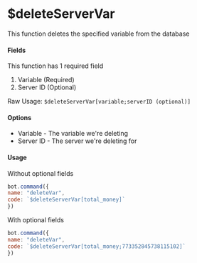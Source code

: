 # $deleteServerVar

This function deletes the specified variable from the database

#### Fields

This function has 1 required field

1. Variable \(Required\)
2. Server ID \(Optional\)

Raw Usage: `$deleteServerVar[variable;serverID (optional)]`

#### Options

* Variable - The variable we're deleting
* Server ID - The server we're deleting for

#### Usage

Without optional fields

```javascript
bot.command({
name: "deleteVar",
code: `$deleteServerVar[total_money]`
})
```

With optional fields

```javascript
bot.command({
name: "deleteVar",
code: `$deleteServerVar[total_money;773352845738115102]`
})
```

